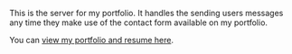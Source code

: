 This is the server for my portfolio. It handles the sending users messages any time they make use of the contact form available on my portfolio.

You can <a target="_blank" href="https://samperfect.netlify.app/" >view my portfolio and resume here</a>.
